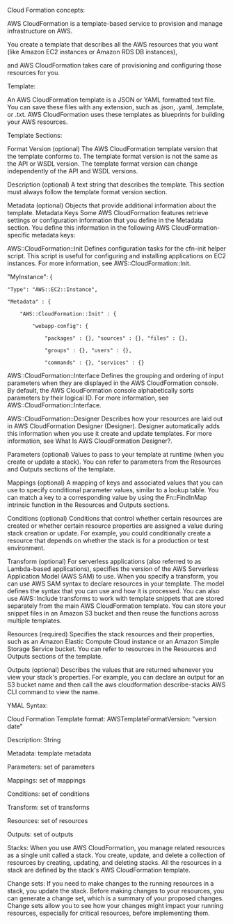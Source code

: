 Cloud Formation concepts:

AWS CloudFormation is a template-based service to provision and manage infrastructure on AWS.

You create a template that describes all the AWS resources that you want (like Amazon EC2 instances or Amazon RDS DB instances),

and AWS CloudFormation takes care of provisioning and configuring those resources for you.

Template:

An AWS CloudFormation template is a JSON or YAML formatted text file. 
You can save these files with any extension, such as .json, .yaml, .template, or .txt. 
AWS CloudFormation uses these templates as blueprints for building your AWS resources.

Template Sections:

Format Version (optional)
    The AWS CloudFormation template version that the template conforms to. The template format version is not the same as the API or WSDL version. The template format version can change independently of the API and WSDL versions.

Description (optional)
    A text string that describes the template. This section must always follow the template format version section.

Metadata (optional)
    Objects that provide additional information about the template.
    Metadata Keys
    Some AWS CloudFormation features retrieve settings or configuration information that you define in the Metadata section. You        define this information in the following AWS CloudFormation-specific metadata keys:

AWS::CloudFormation::Init
Defines configuration tasks for the cfn-init helper script. This script is useful for configuring and installing applications on EC2 instances. For more information, see AWS::CloudFormation::Init.

"MyInstance": {

    "Type": "AWS::EC2::Instance",

    "Metadata" : {

        "AWS::CloudFormation::Init" : {

            "webapp-config": {

                "packages" : {}, "sources" : {}, "files" : {},

                "groups" : {}, "users" : {},

                "commands" : {}, "services" : {}

AWS::CloudFormation::Interface
Defines the grouping and ordering of input parameters when they are displayed in the AWS CloudFormation console. By default, the AWS CloudFormation console alphabetically sorts parameters by their logical ID. For more information, see AWS::CloudFormation::Interface.

AWS::CloudFormation::Designer
Describes how your resources are laid out in AWS CloudFormation Designer (Designer). Designer automatically adds this information when you use it create and update templates. For more information, see What Is AWS CloudFormation Designer?.

Parameters (optional)
    Values to pass to your template at runtime (when you create or update a stack). You can refer to parameters from the Resources and Outputs sections of the template.

Mappings (optional)
    A mapping of keys and associated values that you can use to specify conditional parameter values, similar to a lookup table. You can match a key to a corresponding value by using the Fn::FindInMap intrinsic function in the Resources and Outputs sections.

Conditions (optional)
    Conditions that control whether certain resources are created or whether certain resource properties are assigned a value during stack creation or update. For example, you could conditionally create a resource that depends on whether the stack is for a production or test environment.

Transform (optional)
    For serverless applications (also referred to as Lambda-based applications), specifies the version of the AWS Serverless Application Model (AWS SAM) to use. When you specify a transform, you can use AWS SAM syntax to declare resources in your template. The model defines the syntax that you can use and how it is processed.
    You can also use AWS::Include transforms to work with template snippets that are stored separately from the main AWS CloudFormation template. You can store your snippet files in an Amazon S3 bucket and then reuse the functions across multiple templates.

Resources (required)
    Specifies the stack resources and their properties, such as an Amazon Elastic Compute Cloud instance or an Amazon Simple Storage Service bucket. You can refer to resources in the Resources and Outputs sections of the template.

Outputs (optional)
    Describes the values that are returned whenever you view your stack's properties. For example, you can declare an output for an S3 bucket name and then call the aws cloudformation describe-stacks AWS CLI command to view the name.

YMAL Syntax:

Cloud Formation Template format:
AWSTemplateFormatVersion: "version date"

Description:
  String

Metadata:
  template metadata

Parameters:
  set of parameters

Mappings:
  set of mappings

Conditions:
  set of conditions

Transform:
  set of transforms

Resources:
  set of resources

Outputs:
  set of outputs


Stacks:
When you use AWS CloudFormation, you manage related resources as a single unit called a stack. You create, update, and delete a collection of resources by creating, updating, and deleting stacks.
All the resources in a stack are defined by the stack's AWS CloudFormation template.

Change sets:
If you need to make changes to the running resources in a stack, you update the stack. 
Before making changes to your resources, you can generate a change set, which is a summary of your proposed changes. 
Change sets allow you to see how your changes might impact your running resources, especially for critical resources, before implementing them. 
